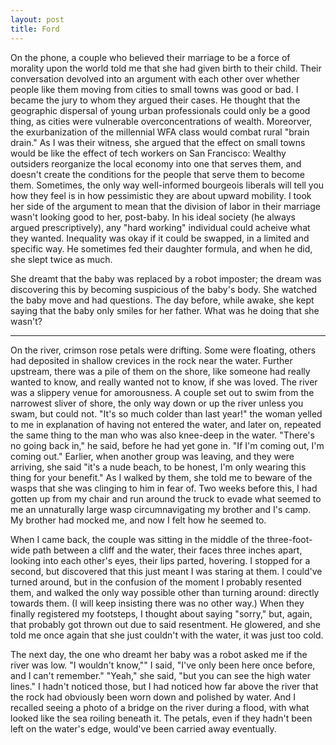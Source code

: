 ```yaml
---
layout: post
title: Ford
---
```


On the phone, a couple who believed their marriage to be a force of morality upon the world told me that she had given birth to their child. Their conversation devolved into an argument with each other over whether people like them moving from cities to small towns was good or bad. I became the jury to whom they argued their cases. He thought that the geographic dispersal of young urban professionals could only be a good thing, as cities were vulnerable overconcentrations of wealth. Moreorver, the exurbanization of the millennial WFA class would combat rural "brain drain." As I was their witness, she argued that the effect on small towns would be like the effect of tech workers on San Francisco: Wealthy outsiders reorganize the local economy into one that serves them, and doesn't create the conditions for the people that serve them to become them. Sometimes, the only way well-informed bourgeois liberals will tell you how they feel is in how pessimistic they are about upward mobility. I took her side of the argument to mean that the division of labor in their marriage wasn't looking good to her, post-baby. In his ideal society (he always argued prescriptively), any "hard working" individual could acheive what they wanted. Inequality was okay if it could be swapped, in a limited and specific way. He sometimes fed their daughter formula, and when he did, she slept twice as much.

She dreamt that the baby was replaced by a robot imposter; the dream was discovering this by becoming suspicious of the baby's body. She watched the baby move and had questions. The day before, while awake, she kept saying that the baby only smiles for her father. What was he doing that she wasn't?

---

On the river, crimson rose petals were drifting. Some were floating, others had deposited in shallow crevices in the rock near the water. Further upstream, there was a pile of them on the shore, like someone had really wanted to know, and really wanted not to know, if she was loved. The river was a slippery venue for amorousness. A couple set out to swim from the narrowest sliver of shore, the only way down or up the river unless you swam, but could not. "It's so much colder than last year!" the woman yelled to me in explanation of having not entered the water, and later on, repeated the same thing to the man who was also knee-deep in the water. "There's no going back in," he said, before he had yet gone in. "If I'm coming out, I'm coming out." Earlier, when another group was leaving, and they were arriving, she said "it's a nude beach, to be honest, I'm only wearing this thing for your benefit." As I walked by them, she told me to beware of the wasps that she was clinging to him in fear of. Two weeks before this, I had gotten up from my chair and run around the truck to evade what seemed to me an unnaturally large wasp circumnavigating my brother and I's camp. My brother had mocked me, and now I felt how he seemed to.

When I came back, the couple was sitting in the middle of the three-foot-wide path between a cliff and the water, their faces three inches apart, looking into each other's eyes, their lips parted, hovering. I stopped for a second, but discovered that this just meant I was staring at them. I could've turned around, but in the confusion of the moment I probably resented them, and walked the only way possible other than turning around: directly towards them. (I will keep insisting there was no other way.) When they finally registered my footsteps, I thought about saying "sorry," but, again, that probably got thrown out due to said resentment. He glowered, and she told me once again that she just couldn't with the water, it was just too cold.

The next day, the one who dreamt her baby was a robot asked me if the river was low. "I wouldn't know,"" I said, "I've only been here once before, and I can't remember." "Yeah," she said, "but you can see the high water lines." I hadn't noticed those, but I had noticed how far above the river that the rock had obviously been worn down and polished by water. And I recalled seeing a photo of a bridge on the river during a flood, with what looked like the sea roiling beneath it. The petals, even if they hadn't been left on the water's edge, would've been carried away eventually.